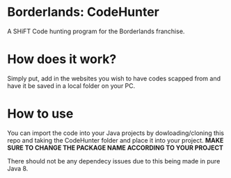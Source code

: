 # Borderlands: CodeHunter
A SHiFT Code hunting program for the Borderlands franchise.

# How does it work?
Simply put, add in the websites you wish to have codes scapped from
and have it be saved in a local folder on your PC.

# How to use
You can import the code into your Java projects by dowloading/cloning this repo
and taking the CodeHunter folder and place it into your project.
<b>MAKE SURE TO CHANGE THE PACKAGE NAME ACCORDING TO YOUR PROJECT</b>

There should not be any dependecy issues due to this being made in pure Java 8.

